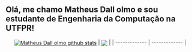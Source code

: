 ## Olá, me chamo Matheus Dall olmo e sou estudante de Engenharia da Computação na UTFPR!
<div align="center">
  <a href="https://github.com/matheusdallolmo">
  <img align="center" src="https://github-readme-stats.vercel.app/api?username=matheusdallolmo&show_icons=true&include_all_commits=true&theme=buefy&hide_border=true" alt="Matheus Dall olmo github stats" /></a> | <a href="https://github.com/matheusdallolmo/github-readme-stats"><img align="center" src="https://github-readme-stats.vercel.app/api/top-langs/?username=matheusdallolmo&layout=compact&theme=buefy&hide_border=true" /></a> |
| ------------- | ------------- |
